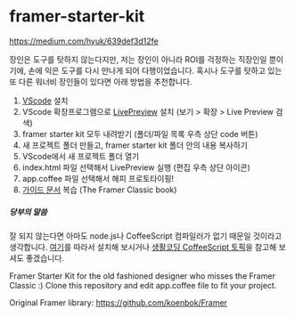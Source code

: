 # framer-starter-kit
https://medium.com/hyuk/639def3d12fe

장인은 도구를 탓하지 않는다지만, 저는 장인이 아니라 ROI를 걱정하는 직장인일 뿐이기에, 손에 익은 도구를 다시 만나게 되어 다행이었습니다. 혹시나 도구를 탓하고 있는 또 다른 워너비 장인들이 있다면 아래 방법을 추천합니다.

1. [VScode](https://code.visualstudio.com/) 설치
2. VScode 확장프로그램으로 [LivePreview](https://marketplace.visualstudio.com/items?itemName=ms-vscode.live-server) 설치 (보기 > 확장 > Live Preview 검색) 
3. framer starter kit 모두 내려받기 (폴더/파일 목록 우측 상단 code 버튼)
4. 새 프로젝트 폴더 만들고, framer starter kit 폴더 안의 내용 복사하기
5. VScode에서 새 프로젝트 폴더 열기
6. index.html 파일 선택해서 LivePreview 실행 (편집 우측 상단 아이콘)
7. app.coffee 파일 선택해서 해피 프로토타이핑!
8. [가이드 문서](https://classic.framerbook.com/) 복습 (The Framer Classic book)

##### 당부의 말씀

잘 되지 않는다면 아마도 node.js나 CoffeeScript 컴파일러가 없기 때문일 것이라고 생각합니다. [여기](https://medium.com/microsoft-design/how-to-run-framer-js-on-windows-94e6a06abfe4)를 따라서 설치해 보시거나 [생활코딩 CoffeeScript 토픽](https://opentutorials.org/module/534/4656)을 참고해 보셔도 좋겠습니다.


Framer Starter Kit for the old fashioned designer who misses the Framer Classic :)
Clone this repository and edit app.coffee file to fit your project.

Original Framer library: https://github.com/koenbok/Framer

